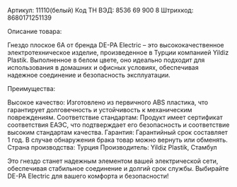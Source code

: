 Артикул: 11110(белый)
Код ТН ВЭД: 8536 69 900 8
Штрихкод: 8680171251139

Описание товара:

Гнездо плоское 6А от бренда DE-PA Electric – это высококачественное электротехническое изделие, произведенное в Турции компанией Yildiz Plastik. Выполненное в белом цвете, оно идеально подходит для использования в домашних и офисных условиях, обеспечивая надежное соединение и безопасность эксплуатации.

Преимущества:

Высокое качество: Изготовлено из первичного ABS пластика, что гарантирует долговечность и устойчивость к механическим повреждениям.
Соответствие стандартам: Продукт имеет сертификат соответствия ЕАЭС, что подтверждает его безопасность и соответствие высоким стандартам качества.
Гарантия: Гарантийный срок составляет 1 год. В случае обнаружения брака товар можно вернуть или обменять.
Страна производства: Турция
Производитель: Yildiz Plastik, Стамбул

Это гнездо станет надежным элементом вашей электрической сети, обеспечивая стабильное соединение и долгий срок службы. Выбирайте DE-PA Electric для вашего комфорта и безопасности!